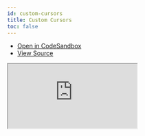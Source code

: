 ```yaml
---
id: custom-cursors
title: Custom Cursors
toc: false
---
```


- [Open in CodeSandbox](https://codesandbox.io/s/github/tannerlinsley/react-charts/tree/next/examples/custom-cursors)
- [View Source](https://github.com/tannerlinsley/react-charts/tree/next/examples/custom-cursors)

<iframe
  src="https://codesandbox.io/embed/github/tannerlinsley/react-charts/tree/next/examples/custom-cursors?autoresize=1&fontsize=14&theme=dark"
  title="tannerlinsley/react-charts: custom-cursors"
  sandbox="allow-forms allow-modals allow-popups allow-presentation allow-same-origin allow-scripts"
  style={{
    width: '100%',
    height: '80vh',
    border: '0',
    borderRadius: 8,
    overflow: 'hidden',
    position: 'static',
    zIndex: 0,
  }}
></iframe>
